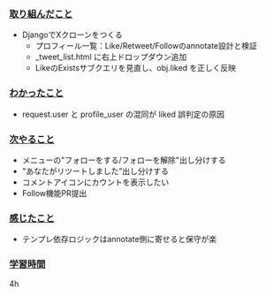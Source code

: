 ### <u>取り組んだこと</u>
- DjangoでXクローンをつくる
    - プロフィール一覧：Like/Retweet/Followのannotate設計と検証
    - _tweet_list.html に右上ドロップダウン追加
    - LikeのExistsサブクエリを見直し、obj.liked を正しく反映

### <u>わかったこと</u>
- request.user と profile_user の混同が liked 誤判定の原因

### <u>次やること</u>
- メニューの"フォローをする/フォローを解除"出し分けする
- "あなたがリツートしました”出し分けする
- コメントアイコンにカウントを表示したい
- Follow機能PR提出

### <u>感じたこと</u>
- テンプレ依存ロジックはannotate側に寄せると保守が楽

### <u>学習時間</u>
4h